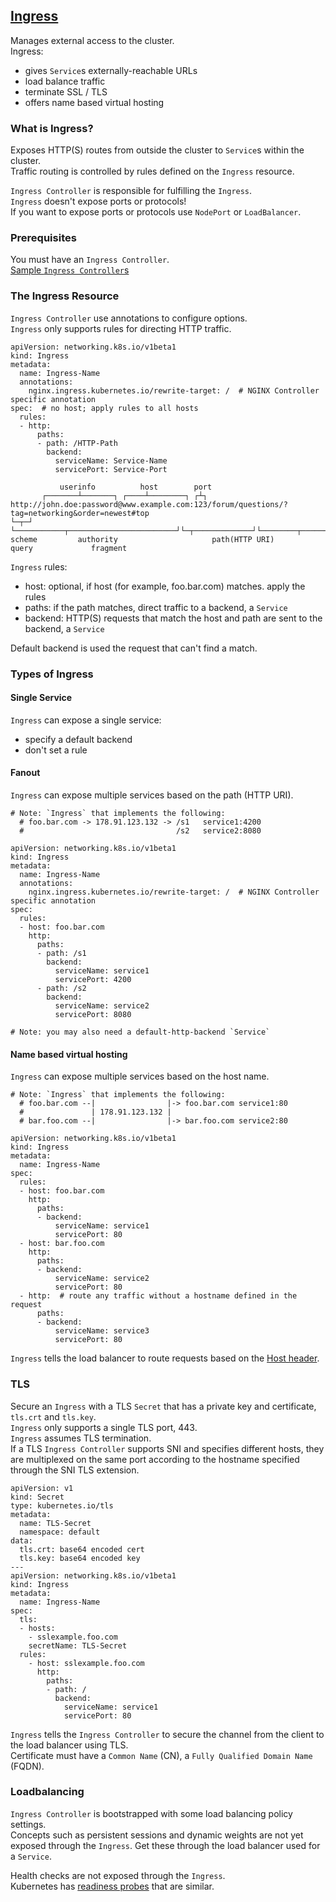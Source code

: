 ## [Ingress](https://kubernetes.io/docs/concepts/services-networking/ingress/)

Manages external access to the cluster.  
Ingress:
* gives `Service`s externally-reachable URLs
* load balance traffic
* terminate SSL / TLS
* offers name based virtual hosting

### What is Ingress?

Exposes HTTP(S) routes from outside the cluster to `Service`s within the cluster.  
Traffic routing is controlled by rules defined on the `Ingress` resource.

`Ingress Controller` is responsible for fulfilling the `Ingress`.  
`Ingress` doesn't expose ports or protocols!  
If you want to expose ports or protocols use `NodePort` or `LoadBalancer`.  

### Prerequisites

You must have an `Ingress Controller`.  
[Sample `Ingress Controller`s](../IngressController)

### The Ingress Resource

`Ingress Controller` use annotations to configure options.  
`Ingress` only supports rules for directing HTTP traffic.  

```
apiVersion: networking.k8s.io/v1beta1
kind: Ingress
metadata:
  name: Ingress-Name
  annotations:
    nginx.ingress.kubernetes.io/rewrite-target: /  # NGINX Controller specific annotation
spec:  # no host; apply rules to all hosts
  rules:
  - http:
      paths:
      - path: /HTTP-Path
        backend:
          serviceName: Service-Name
          servicePort: Service-Port
```

```
           userinfo          host        port
       ┌───────┴───────┐ ┌────┴────────┐ ┌┴┐
http://john.doe:password@www.example.com:123/forum/questions/?tag=networking&order=newest#top
└─┬─┘ └───────────┬────────────────────────┘└─┬─────────────┘└────────┬──────────────────┘└┬─┘
scheme         authority                     path(HTTP URI)         query             fragment
```

`Ingress` rules:
* host: optional, if host (for example, foo.bar.com) matches. apply the rules
* paths: if the path matches, direct traffic to a backend, a `Service`
* backend: HTTP(S) requests that match the host and path are sent to the backend, a `Service`

Default backend is used the request that can't find a match.  

### Types of Ingress

#### Single Service

`Ingress` can expose a single service:
* specify a default backend
* don't set a rule

#### Fanout

`Ingress` can expose multiple services based on the path (HTTP URI).  

```
# Note: `Ingress` that implements the following:
  # foo.bar.com -> 178.91.123.132 -> /s1   service1:4200
  #                                  /s2   service2:8080

apiVersion: networking.k8s.io/v1beta1
kind: Ingress
metadata:
  name: Ingress-Name
  annotations:
    nginx.ingress.kubernetes.io/rewrite-target: /  # NGINX Controller specific annotation
spec:
  rules:
  - host: foo.bar.com
    http:
      paths:
      - path: /s1
        backend:
          serviceName: service1
          servicePort: 4200
      - path: /s2
        backend:
          serviceName: service2
          servicePort: 8080

# Note: you may also need a default-http-backend `Service`
```

#### Name based virtual hosting

`Ingress` can expose multiple services based on the host name.  

```
# Note: `Ingress` that implements the following:
  # foo.bar.com --|                |-> foo.bar.com service1:80
  #               | 178.91.123.132 |
  # bar.foo.com --|                |-> bar.foo.com service2:80

apiVersion: networking.k8s.io/v1beta1
kind: Ingress
metadata:
  name: Ingress-Name
spec:
  rules:
  - host: foo.bar.com
    http:
      paths:
      - backend:
          serviceName: service1
          servicePort: 80
  - host: bar.foo.com
    http:
      paths:
      - backend:
          serviceName: service2
          servicePort: 80
  - http:  # route any traffic without a hostname defined in the request
      paths:
      - backend:
          serviceName: service3
          servicePort: 80
```

`Ingress` tells the load balancer to route requests based on the [Host header](https://tools.ietf.org/html/rfc7230#section-5.4).  

### TLS

Secure an `Ingress` with a TLS `Secret` that has a private key and certificate, `tls.crt` and `tls.key`.  
`Ingress` only supports a single TLS port, 443.  
`Ingress` assumes TLS termination.  
If a TLS `Ingress Controller` supports SNI and specifies different hosts, they are multiplexed on the same port according to the hostname specified through the SNI TLS extension.  

```
apiVersion: v1
kind: Secret
type: kubernetes.io/tls
metadata:
  name: TLS-Secret
  namespace: default
data:
  tls.crt: base64 encoded cert
  tls.key: base64 encoded key
---
apiVersion: networking.k8s.io/v1beta1
kind: Ingress
metadata:
  name: Ingress-Name
spec:
  tls:
  - hosts:
    - sslexample.foo.com
    secretName: TLS-Secret
  rules:
    - host: sslexample.foo.com
      http:
        paths:
        - path: /
          backend:
            serviceName: service1
            servicePort: 80
```

`Ingress` tells the `Ingress Controller` to secure the channel from the client to the load balancer using TLS.   
Certificate must have a `Common Name` (CN), a `Fully Qualified Domain Name` (FQDN).  

### Loadbalancing

`Ingress Controller` is bootstrapped with some load balancing policy settings.  
Concepts such as persistent sessions and dynamic weights are not yet exposed through the `Ingress`. Get these through the load balancer used for a `Service`.  

Health checks are not exposed through the `Ingress`.  
Kubernetes has [readiness probes](../../../Tasks/ConfigurePodsContainers/LivelinessReadinessStarupProbes) that are similar.  
